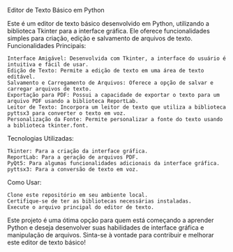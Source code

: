 Editor de Texto Básico em Python

Este é um editor de texto básico desenvolvido em Python, utilizando a biblioteca Tkinter para a interface gráfica. Ele oferece funcionalidades simples para criação, edição e salvamento de arquivos de texto.
Funcionalidades Principais:

    Interface Amigável: Desenvolvida com Tkinter, a interface do usuário é intuitiva e fácil de usar.
    Edição de Texto: Permite a edição de texto em uma área de texto editável.
    Salvamento e Carregamento de Arquivos: Oferece a opção de salvar e carregar arquivos de texto.
    Exportação para PDF: Possui a capacidade de exportar o texto para um arquivo PDF usando a biblioteca ReportLab.
    Leitor de Texto: Incorpora um leitor de texto que utiliza a biblioteca pyttsx3 para converter o texto em voz.
    Personalização da Fonte: Permite personalizar a fonte do texto usando a biblioteca tkinter.font.

Tecnologias Utilizadas:

    Tkinter: Para a criação da interface gráfica.
    ReportLab: Para a geração de arquivos PDF.
    PyQt5: Para algumas funcionalidades adicionais da interface gráfica.
    pyttsx3: Para a conversão de texto em voz.

Como Usar:

    Clone este repositório em seu ambiente local.
    Certifique-se de ter as bibliotecas necessárias instaladas.
    Execute o arquivo principal do editor de texto.

Este projeto é uma ótima opção para quem está começando a aprender Python e deseja desenvolver suas habilidades de interface gráfica e manipulação de arquivos. Sinta-se à vontade para contribuir e melhorar este editor de texto básico!
